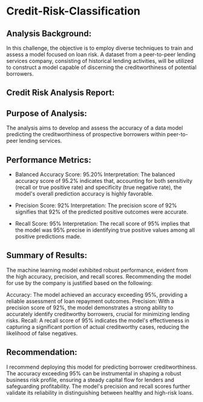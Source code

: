 # Credit-Risk-Classification

## Analysis Background:
In this challenge, the objective is to employ diverse techniques to train and assess a model focused on loan risk. A dataset from a peer-to-peer lending services company, consisting of historical lending activities, will be utilized to construct a model capable of discerning the creditworthiness of potential borrowers.

## Credit Risk Analysis Report:

## Purpose of Analysis:
The analysis aims to develop and assess the accuracy of a data model predicting the creditworthiness of prospective borrowers within peer-to-peer lending services.

## Performance Metrics:

- Balanced Accuracy Score: 95.20%
Interpretation: The balanced accuracy score of 95.2% indicates that, accounting for both sensitivity (recall or true positive rate) and specificity (true negative rate), the model's overall prediction accuracy is highly favorable.

- Precision Score: 92%
Interpretation: The precision score of 92% signifies that 92% of the predicted positive outcomes were accurate.

- Recall Score: 95%
Interpretation: The recall score of 95% implies that the model was 95% precise in identifying true positive values among all positive predictions made.


## Summary of Results:

The machine learning model exhibited robust performance, evident from the high accuracy, precision, and recall scores. Recommending the model for use by the company is justified based on the following:

Accuracy: The model achieved an accuracy exceeding 95%, providing a reliable assessment of loan repayment outcomes.
Precision: With a precision score of 92%, the model demonstrates a strong ability to accurately identify creditworthy borrowers, crucial for minimizing lending risks.
Recall: A recall score of 95% indicates the model's effectiveness in capturing a significant portion of actual creditworthy cases, reducing the likelihood of false negatives.

## Recommendation:

I recommend deploying this model for predicting borrower creditworthiness. The accuracy exceeding 95% can be instrumental in shaping a robust business risk profile, ensuring a steady capital flow for lenders and safeguarding profitability. The model's precision and recall scores further validate its reliability in distinguishing between healthy and high-risk loans.
